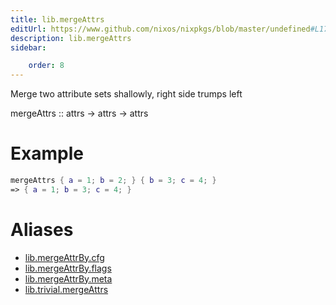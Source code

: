 ```yaml
---
title: lib.mergeAttrs
editUrl: https://www.github.com/nixos/nixpkgs/blob/master/undefined#L178C5
description: lib.mergeAttrs
sidebar:

    order: 8
---
```


Merge two attribute sets shallowly, right side trumps left

mergeAttrs :: attrs -> attrs -> attrs

# Example

```nix
mergeAttrs { a = 1; b = 2; } { b = 3; c = 4; }
=> { a = 1; b = 3; c = 4; }
```


# Aliases

- [lib.mergeAttrBy.cfg](/nix-doc-comments/reference/lib/mergeattrby/lib-mergeattrby-cfg)
- [lib.mergeAttrBy.flags](/nix-doc-comments/reference/lib/mergeattrby/lib-mergeattrby-flags)
- [lib.mergeAttrBy.meta](/nix-doc-comments/reference/lib/mergeattrby/lib-mergeattrby-meta)
- [lib.trivial.mergeAttrs](/nix-doc-comments/reference/lib/trivial/lib-trivial-mergeattrs)


